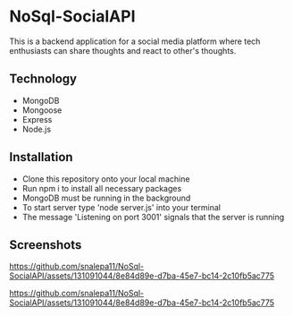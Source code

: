 # NoSql-SocialAPI
This is a backend application for a social media platform where tech enthusiasts can share thoughts and react to other's thoughts. 

## Technology
* MongoDB
* Mongoose
* Express
* Node.js 

## Installation 
* Clone this repository onto your local machine
* Run npm i to install all necessary packages
* MongoDB must be running in the background 
* To start server type 'node server.js' into your terminal
* The message 'Listening on port 3001' signals that the server is running

## Screenshots


https://github.com/snalepa11/NoSql-SocialAPI/assets/131091044/8e84d89e-d7ba-45e7-bc14-2c10fb5ac775



https://github.com/snalepa11/NoSql-SocialAPI/assets/131091044/8e84d89e-d7ba-45e7-bc14-2c10fb5ac775

